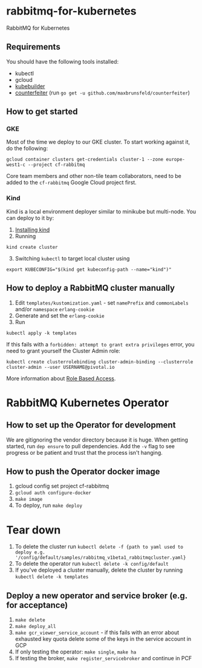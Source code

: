 # rabbitmq-for-kubernetes
RabbitMQ for Kubernetes

## Requirements
You should have the following tools installed:
* kubectl
* gcloud
* [kubebuilder](https://book.kubebuilder.io/quick_start.html)
* [counterfeiter](https://github.com/maxbrunsfeld/counterfeiter) (run `go get -u github.com/maxbrunsfeld/counterfeiter`)

## How to get started
### GKE
Most of the time we deploy to our GKE cluster. To start working against it, do the following:
```
gcloud container clusters get-credentials cluster-1 --zone europe-west1-c --project cf-rabbitmq
```
Core team members and other non-tile team collaborators, need to be added to the `cf-rabbitmq` Google Cloud project first.

### Kind
Kind is a local environment deployer similar to minikube but multi-node. You can deploy to it by:
1. [Installing kind](https://github.com/kubernetes-sigs/kind#installation-and-usage)
2. Running
```
kind create cluster
```
3. Switching `kubectl` to target local cluster using
```
export KUBECONFIG="$(kind get kubeconfig-path --name="kind")"
```

## How to deploy a RabbitMQ cluster manually
1. Edit `templates/kustomization.yaml` - set `namePrefix` and `commonLabels` and/or `namespace` `erlang-cookie`
2. Generate and set the `erlang-cookie`
3. Run
```
kubectl apply -k templates
```

If this fails with a `forbidden: attempt to grant extra privileges` error, you need to grant yourself the Cluster Admin role:
```
kubectl create clusterrolebinding cluster-admin-binding --clusterrole cluster-admin --user USERNAME@pivotal.io
```
More information about [Role Based Access](https://cloud.google.com/kubernetes-engine/docs/how-to/role-based-access-control).

# RabbitMQ Kubernetes Operator

## How to set up the Operator for development

We are gitignoring the vendor directory because it is huge. When getting started, run `dep ensure` to pull dependencies. Add the `-v` flag to see progress or be patient and trust that the process isn't hanging.

## How to push the Operator docker image

1. gcloud config set project cf-rabbitmq
2. `gcloud auth configure-docker`
3. `make image`
4. To deploy, run `make deploy`

# Tear down

1. To delete the cluster run `kubectl delete -f {path to yaml used to deploy e.g. '/config/default/samples/rabbitmq_v1beta1_rabbitmqcluster.yaml}`
1. To delete the operator run `kubectl delete -k config/default`
1. If you've deployed a cluster manually, delete the cluster by running `kubectl delete -k templates`

## Deploy a new operator and service broker (e.g. for acceptance)

1. `make delete`
2. `make deploy_all`
3. `make gcr_viewer_service_account` - if this fails with an error about exhausted key quota delete some of the keys in the service account in GCP
3. If only testing the operator: `make single`, `make ha`
4. If testing the broker, `make register_servicebroker` and continue in PCF
